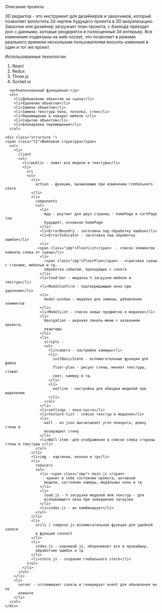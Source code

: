 <!DOCTYPE html>
<html lang="en">
  <head>
    <meta charset="UTF-8" />
    <meta http-equiv="X-UA-Compatible" content="IE=edge" />
    <meta name="viewport" content="width=device-width, initial-scale=1.0" />
    <link rel="stylesheet" type="text/css" href="./readme.css">
  </head>
  <body>
    <div class="center">Описание проекта</div>
          <p>
        3D редактор - это инструмент для дизайнеров и заказчиков,
        который позволяет воплотить 2d чертеж будущего проекта в 3D
        визуализацию. Заказчик или дизайнер загружает план проекта,
        с бэкенда приходит json с данными, которые рендерятся в
        полноценный 3d интерьер. Все изменения подвязаны на web-socket, что позволяет в режиме реального времени нескольким пользователям вносить изменеия в один и тот же проект.
      </p>
      <p>Использованные технологии:</p>
      <ol>
        <li>React</li>
        <li>Redux</li>
        <li>Three.js</li>
        <li>Socket.io</li>
      </ol>
    
      <p>Реализованный функционал:</p>
      <ol>
        <li>Добавление объектов на сцену</li>
        <li>Удаление объектов</li>
        <li>Замена объектов</li>
        <li>Замена текстуры пола, потолка, стен</li>
        <li>Перемещение и поворот мебели </li>
        <li>Скрытие объектов</li>
        <li>Блокировка перемещения</li>
      </ol>
    
    <div class="structure ">
    <span class="t2">Файловая структура</span>
      <ul>
        <li>
          client
          <ul>
            <li>public - лежат все модели и текстуры</li>
            <li>
              src
              <ul>
                <li>
                  action - функции, вызываемые при изменении глобального store
                </li>
                <li>
                  components
                  <ul>
                    <li>
                      App - роутинг для двух страниц - homePage и cartPage (на
                      будущее), основная homePage
                    </li>
                    <li>ErrorBoundry - заготовка под обработку ошибок</li>
                    <li>ErrorIndicator - заготовка под обработку ошибок</li>
                    <li>
                   <span class="imp">FloorList</span>  - список элементов комнаты слева от сцены</li>
                    <li>
                      <span class="imp">FloorPlan</span> - отрисовка сцены с стенами, мебелью и тд,
                      обработка событий, приходящих с сокета
                    </li>
                    <li>load-bar - модалка % загрузки мебели и текстур</li>
                    <li>ModalConfirm - подтверждающие окно при удалении</li>
                    <li>
                      modal-window - модалка для замены, добавления элементов
                    </li>
                    <li>ModelList - список новых предметов в модалке</li>
                    <li>
                      Navigation - верхняя панель-меню с названием проекта,
                      квартиры
                    </li>
                    <li>
                      scripts -
                      <ul>
                        <li>camera - настройки камеры</li>
                        <li>
                          initBasicScene - вспомогательные функции для файла
                          floor-plan - рисует стены, меняет текстуры, ставит
                          свет, камеру и тд.
                        </li>
                        <li>
                          outline - настройки для обводки моделей при выделении
                        </li>
                      </ul>
                    </li>
                    <li>settings - пока пусто</li>
                    <li>texture-list - список текстур в модалке</li>
                    <li>
                      wall - из json высчитывает угол поворота, длину стены и
                      возвращает стену
                    </li>
                    <li>Wall-item -для отображения в списке слева стороны стены и текстуры </li>
                  </ul>
                </li>
                <li>img - картинки, иконки и тд</li>
                <li>
                  reducers
                  <ul>
                    <li> <span class="imp"> main.js </span>
                     - хранит в себе состояние проекта, активной
                      модели, состояние камеры, модальных окон и тд
                    </li>
                    <li>
                      load.js - % загрузки моделей или текстур - для
                      всплывающего окна при завершении загрузки
                    </li>
                    <li>index.js - их комбинирует</li>
                  </ul>
                </li>
                <li>
                  utils / compose.js вспомогательная функция для удобной записи
                  в функции connect
                </li>
                <li>
                  index.js - корневой js, оборачивает все в провайдер,
                  обработчик ошибок и тд
                </li>
                <li>store.js - создание глобального store</li>
              </ul>
            </li>
          </ul>
        </li>
        <li>
          server - отслеживает сокеты и генерирует event для обновления их на
          клиенте
        </li>
      </ul>
    </div>
  </body>
</html>
